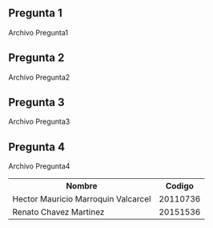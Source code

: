 <table><tr><th>Nombre</th><th>Codigo</th></tr><tr>
<td>Hector Mauricio Marroquin Valcarcel</td><td>20110736</td> </tr>
<tr><td>Renato Chavez Martinez</td><td>20151536</td></tr>



## Pregunta 1

Archivo Pregunta1

## Pregunta 2

Archivo Pregunta2

## Pregunta 3

Archivo Pregunta3

## Pregunta 4

Archivo Pregunta4
